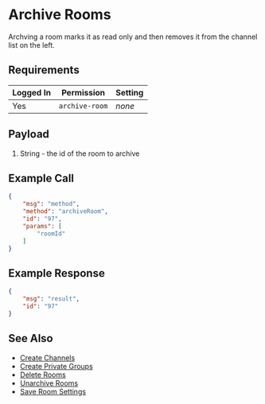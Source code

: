 # Archive Rooms

Archving a room marks it as read only and then removes it from the channel list on the left.

## Requirements

| Logged In | Permission     | Setting |
| --------- | -------------- | ------- |
| Yes       | `archive-room` | _none_  |

## Payload

1. String - the id of the room to archive

## Example Call

```json
{
    "msg": "method",
    "method": "archiveRoom",
    "id": "97",
    "params": [
        "roomId"
    ]
}
```

## Example Response

```json
{
    "msg": "result",
    "id": "97"
}
```

## See Also

- [Create Channels][1]
- [Create Private Groups][2]
- [Delete Rooms][3]
- [Unarchive Rooms][4]
- [Save Room Settings][5]

[1]: ../create-channels/

[2]: ../create-private-groups/

[3]: ../delete-rooms/

[4]: ../unarchive-rooms/

[5]: ../save-room-settings/
